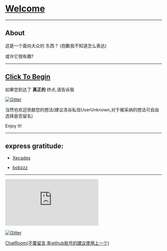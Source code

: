 # [Welcome](https://it-is-interesting.github.io/mystery/)

-------

## About

这是一个面向大众的 东西？ (抱歉我不知道怎么表达)

或许它很有趣?

-------

## [Click To Begin](https://it-is-interesting.github.io/mystery/)

如果您到达了
**真正的**
终点,请告诉我

[![Gitter](https://badges.gitter.im/it-is-interesting-github-io/community.svg)](https://gitter.im/it-is-interesting-github-io/community?utm_source=badge&utm_medium=badge&utm_campaign=pr-badge)

当然也欢迎贡献您的想法(建议洛谷私信UserUnknown,对于被采纳的想法可自由选择是否留名)

Enjoy It!

-------

## express gratitude:

- [Xecades](https://github.com/Xecades)

- [bobzzz](https://www.luogu.com.cn/user/336063)


-------

![](https://www.hit-counts.com/counter.php?t=MTQ0NjY1MA)

[![Gitter](https://badges.gitter.im/it-is-interesting-github-io/community.svg)](https://gitter.im/it-is-interesting-github-io/community?utm_source=badge&utm_medium=badge&utm_campaign=pr-badge)

[ChatRoom(不要留言,有github账号的建议使用上一个)](https://hack.chat/?it-is-interesting)

